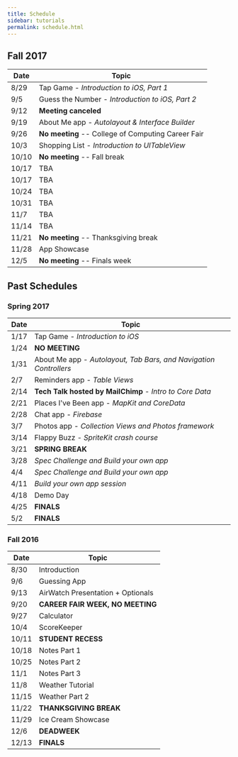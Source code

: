 ```yaml
---
title: Schedule
sidebar: tutorials
permalink: schedule.html
---
```


## Fall 2017

Date   | Topic
-------| -------------
8/29   | Tap Game - *Introduction to iOS, Part 1*
9/5    | Guess the Number - *Introduction to iOS, Part 2*
9/12   | **Meeting canceled**
9/19   | About Me app - *Autolayout & Interface Builder*
9/26   | **No meeting** -- College of Computing Career Fair
10/3   | Shopping List - *Introduction to UITableView*
10/10  | **No meeting** -- Fall break
10/17  | TBA
10/17  | TBA
10/24  | TBA
10/31  | TBA
11/7   | TBA
11/14  | TBA
11/21  | **No meeting** -- Thanksgiving break
11/28  | App Showcase
12/5   | **No meeting** -- Finals week

## Past Schedules

### Spring 2017

Date   | Topic
-------| -------------
1/17   | Tap Game - *Introduction to iOS*
1/24   | **NO MEETING**
1/31   | About Me app - *Autolayout, Tab Bars, and Navigation Controllers*
2/7    | Reminders app - *Table Views*
2/14   | **Tech Talk hosted by MailChimp** - *Intro to Core Data*
2/21   | Places I've Been app - *MapKit and CoreData*
2/28   | Chat app - *Firebase*
3/7    | Photos app - *Collection Views and Photos framework*
3/14   | Flappy Buzz - *SpriteKit crash course*
3/21   | **SPRING BREAK**
3/28   | *Spec Challenge and Build your own app*
4/4    | *Spec Challenge and Build your own app*
4/11   | *Build your own app session*
4/18   | Demo Day
4/25   | **FINALS**
5/2    | **FINALS**

### Fall 2016

Date   | Topic
-------| -------------
8/30   | Introduction
9/6    | Guessing App
9/13   | AirWatch Presentation + Optionals
9/20   | **CAREER FAIR WEEK, NO MEETING**
9/27   | Calculator
10/4   | ScoreKeeper
10/11  | **STUDENT RECESS**
10/18  | Notes Part 1
10/25  | Notes Part 2
11/1   | Notes Part 3
11/8   | Weather Tutorial
11/15  | Weather Part 2
11/22  | **THANKSGIVING BREAK**
11/29  | Ice Cream Showcase
12/6   | **DEADWEEK**
12/13  | **FINALS**
